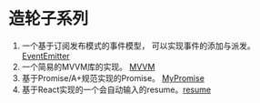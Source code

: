 # 造轮子系列

1. 一个基于订阅发布模式的事件模型， 可以实现事件的添加与派发。[EventEmitter](./EventEmitter/EventEmitter.ts)
2. 一个简易的MVVM库的实现。 [MVVM](./MVVM/V.js)
3. 基于Promise/A+规范实现的Promise。 [MyPromise](./PromiseA+/Promise.ts)
4. 基于React实现的一个会自动输入的resume。[resume](https://www.wangfan.site/react-resume)